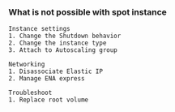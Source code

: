 ### What is not possible with spot instance 
```
Instance settings
1. Change the Shutdown behavior
2. Change the instance type
3. Attach to Autoscaling group

Networking
1. Disassociate Elastic IP
2. Manage ENA express

Troubleshoot
1. Replace root volume
```